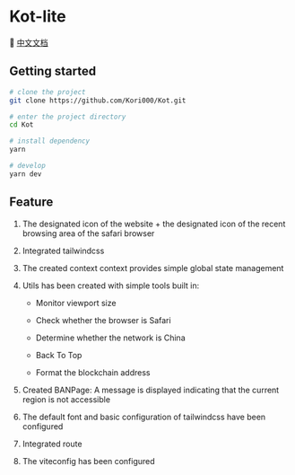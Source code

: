 # Kot-lite

👀 [中文文档](https://github.com/Kori000/Kot/blob/main/README_Zh.md)

## Getting started

```bash
# clone the project
git clone https://github.com/Kori000/Kot.git

# enter the project directory
cd Kot

# install dependency
yarn

# develop
yarn dev
```

## Feature

1. The designated icon of the website + the designated icon of the recent browsing area of the safari browser
2. Integrated tailwindcss
3. The created context context provides simple global state management
4. Utils has been created with simple tools built in:

   - Monitor viewport size

   - Check whether the browser is Safari

   - Determine whether the network is China

   - Back To Top

   - Format the blockchain address

5. Created BANPage: A message is displayed indicating that the current region is not accessible
6. The default font and basic configuration of tailwindcss have been configured
7. Integrated route
8. The viteconfig has been configured
